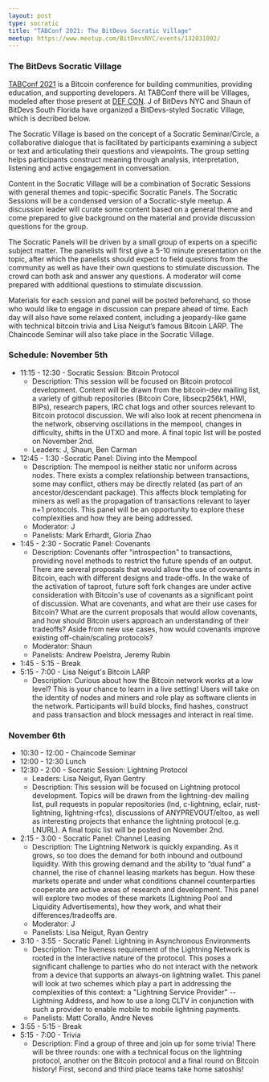 ```yaml
---
layout: post
type: socratic
title: "TABConf 2021: The BitDevs Socratic Village"
meetup: https://www.meetup.com/BitDevsNYC/events/132031092/
---
```


### The BitDevs Socratic Village

[TABConf 2021](https://tabconf.com/) is a Bitcoin conference for building communities, providing education, and supporting developers. At TABConf there will be Villages, modeled after those present at [DEF CON](https://en.wikipedia.org/wiki/DEF_CON#Villages). J of BitDevs NYC and Shaun of BitDevs South Florida have organized a BitDevs-styled Socratic Village, which is decribed below.

The Socratic Village is based on the concept of a Socratic Seminar/Circle, a collaborative dialogue that is facilitated by participants examining a subject or text and articulating their questions and viewpoints. The group setting helps participants construct meaning through analysis, interpretation, listening and active engagement in conversation. 

Content in the Socratic Village will be a combination of Socratic Sessions with general themes and topic-specific Socratic Panels. The Socratic Sessions will be a condensed version of a Socratic-style meetup. A discussion leader will curate some content based on a general theme and come prepared to give background on the material and provide discussion questions for the group. 

The Socratic Panels will be driven by a small group of experts on a specific subject matter. The panelists will first give a 5-10 minute presentation on the topic, after which the panelists should expect to field questions from the community as well as have their own questions to stimulate discussion. The crowd can both ask and answer any questions. A moderator will come prepared with additional questions to stimulate discussion. 

Materials for each session and panel will be posted beforehand, so those who would like to engage in discussion can prepare ahead of time. Each day will also have some relaxed content, including a jeopardy-like game with technical bitcoin trivia and Lisa Neigut’s famous Bitcoin LARP. The Chaincode Seminar will also take place in the Socratic Village.

### Schedule: November 5th
- 11:15 - 12:30 - Socratic Session: Bitcoin Protocol
  - Description: This session will be focused on Bitcoin protocol development. Content will be drawn from the bitcoin-dev mailing list, a variety of github repositories (Bitcoin Core, libsecp256k1, HWI, BIPs), research papers, IRC chat logs and other sources relevant to Bitcoin protocol discussion. We will also look at recent phenomena in the network, observing oscillations in the mempool, changes in difficulty, shifts in the UTXO and more. A final topic list will be posted on November 2nd. 
  - Leaders: J, Shaun, Ben Carman
- 12:45 - 1:30 -Socratic Panel: Diving into the Mempool
  - Description: The mempool is neither static nor uniform across nodes. There exists a complex relationship between transactions, some may conflict, others may be directly related (as part of an ancestor/descendant package). This affects block templating for miners as well as the propagation of transactions relevant to layer n+1 protocols. This panel will be an opportunity to explore these complexities and how they are being addressed.
  - Moderator: J
  - Panelists: Mark Erhardt, Gloria Zhao
- 1:45 - 2:30 - Socratic Panel: Covenants
  - Description: Covenants offer "introspection" to transactions, providing novel methods to restrict the future spends of an output. There are several proposals that would allow the use of covenants in Bitcoin, each with different designs and trade-offs. In the wake of the activation of taproot, future soft fork changes are under active consideration with Bitcoin's use of covenants as a significant point of discussion. What are covenants, and what are their use cases for Bitcoin?  What are the current proposals that would allow covenants, and how should Bitcoin users approach an understanding of their tradeoffs? Aside from new use cases, how would covenants improve existing off-chain/scaling protocols?
  - Moderator: Shaun
  - Panelists: Andrew Poelstra, Jeremy Rubin
- 1:45 - 5:15 - Break
- 5:15 - 7:00 - Lisa Neigut's Bitcoin LARP
  - Description: Curious about how the Bitcoin network works at a low level? This is your chance to learn in a live setting! Users will take on the identity of nodes and miners and role play as software clients in the network. Participants will build blocks, find hashes, construct and pass transaction and block messages and interact in real time. 

### November 6th
- 10:30 - 12:00 - Chaincode Seminar
- 12:00 - 12:30 Lunch
- 12:30 - 2:00 - Socratic Session: Lightning Protocol
  - Leaders: Lisa Neigut, Ryan Gentry
  - Description: This session will be focused on Lightning protocol development. Topics will be drawn from the lightning-dev mailing list, pull requests in popular repositories (lnd, c-lightning, eclair, rust-lightning, lightning-rfcs), discussions of ANYPREVOUT/eltoo, as well as interesting projects that enhance the lightning protocol (e.g. LNURL). A final topic list will be posted on November 2nd. 
- 2:15 - 3:00 - Socratic Panel: Channel Leasing 
  - Description: The Lightning Network is quickly expanding. As it grows, so too does the demand for both inbound and outbound liquidity. With this growing demand and the ability to “dual fund” a channel, the rise of channel leasing markets has begun. How these markets operate and under what conditions channel counterparties cooperate are active areas of research and development. This panel will explore two modes of these markets (Lightning Pool and Liquidity Advertisements), how they work, and what their differences/tradeoffs are. 
  - Moderator: J 
  - Panelists: Lisa Neigut, Ryan Gentry
- 3:10 - 3:55 - Socratic Panel: Lightning in Asynchronous Environments
  - Description: The liveness requirement of the Lightning Network is rooted in the interactive nature of the protocol. This poses a significant challenge to parties who do not interact with the network from a device that supports an always-on lightning wallet. This panel will look at two schemes which play a part in addressing the complexities of this context: a "Lightning Service Provider" -- Lightning Address, and how to use a long CLTV in conjunction with such a provider to enable mobile to mobile lightning payments.
  - Panelists: Matt Corallo, Andre Neves
- 3:55 - 5:15 - Break
- 5:15 - 7:00 - Trivia
  - Description: Find a group of three and join up for some trivia! There will be three rounds: one with a technical focus on the lightning protocol, another on the Bitcoin protocol and a final round on Bitcoin history! First, second and third place teams take home satoshis! 
